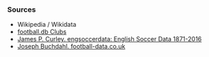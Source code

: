 
### Sources

- Wikipedia / Wikidata
- [football.db Clubs](https://github.com/openfootball/clubs)
- [James P. Curley. engsoccerdata: English Soccer Data 1871-2016](https://github.com/jalapic/engsoccerdata)
- [Joseph Buchdahl. football-data.co.uk](http://www.football-data.co.uk/englandm.php)

